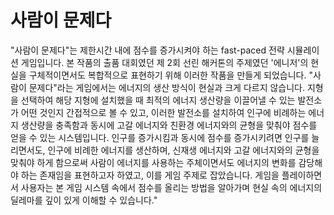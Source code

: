 # 사람이 문제다

"사람이 문제다"는 제한시간 내에 점수를 증가시켜야 하는 fast-paced 전략 시뮬레이션 게임입니다. 본 작품의 출품 대회였던 제 2회 선린 해커톤의 주제였던 '에니저'의 현실을 구체적이면서도 복합적으로 표현하기 위해 이러한 작품을 만들게 되었습니다. "사람이 문제다"라는 게임에서는 에너지의 생산 방식이 현실과 크게 다르지 않습니다. 지형을 선택하여 해당 지형에 설치했을 때 최적의 에너지 생산량을 이끌어낼 수 있는 발전소가 어떤 것인지 간접적으로 볼 수 있고, 이러한 발전소를 설치하여 인구에 비례하는 에너지 생산량을 충족함과 동시에 고갈 에너지와 친환경 에너지와의 균형을 맞춰야 점수를 얻을 수 있는 시스템입니다. 인구를 증가시킴과 동시에 점수를 증가시키려면 인구를 늘리면서도, 인구에 비례한 에너지를 생산하며, 신재생 에너지와 고갈 에너지와의 균형을 맞춰야 하게 함으로써 사람이 에너지를 사용하는 주체이면서도 에너지의 변화를 감당해야 하는 존재임을 표현하고자 하였고, 이를 게임 주제로 잡았습니다. 게임을 플레이하면서 사용자는 본 게임 시스템 속에서 점수를 올리는 방법을 알아가며 현실 속의 에너지의 딜레마를 깊이 있게 이해할 수 있습니다."
